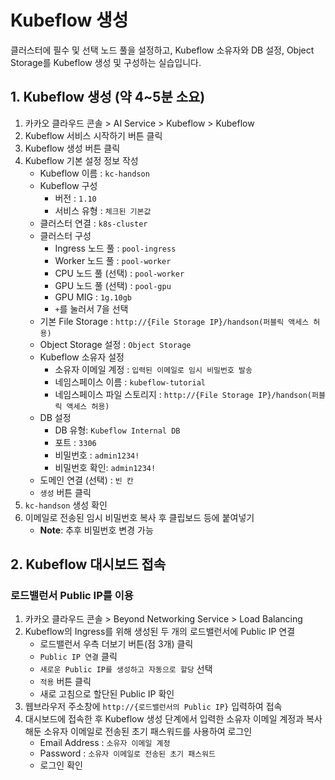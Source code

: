 # Kubeflow 생성

클러스터에 필수 및 선택 노드 풀을 설정하고, Kubeflow 소유자와 DB 설정, Object Storage를 Kubeflow 생성 및 구성하는 실습입니다.

## 1. Kubeflow 생성 (약 4~5분 소요)

1. 카카오 클라우드 콘솔 > AI Service > Kubeflow > Kubeflow
2. Kubeflow 서비스 시작하기 버튼 클릭
3. Kubeflow 생성 버튼 클릭
4. Kubeflow 기본 설정 정보 작성
    - Kubeflow 이름 : `kc-handson`
    - Kubeflow 구성
        - 버전 : `1.10`
        - 서비스 유형 : `체크된 기본값`
    - 클러스터 연결 : `k8s-cluster`
    - 클러스터 구성
        - Ingress 노드 풀 : `pool-ingress`
        - Worker 노드 풀 : `pool-worker`
        - CPU 노드 풀 (선택) : `pool-worker`
        - GPU 노드 풀 (선택) : `pool-gpu`
        - GPU MIG : `1g.10gb`
        - `+`를 눌러서 7을 선택
    - 기본 File Storage : `http://{File Storage IP}/handson(퍼블릭 액세스 허용)`
    - Object Storage 설정 : `Object Storage`
    - Kubeflow 소유자 설정
        - 소유자 이메일 계정 : `입력된 이메일로 임시 비밀번호 발송`
        - 네임스페이스 이름 : `kubeflow-tutorial`
        - 네임스페이스 파일 스토리지 : `http://{File Storage IP}/handson(퍼블릭 액세스 허용)`
    - DB 설정
        - DB 유형: `Kubeflow Internal DB`
        - 포트 : `3306`
        - 비밀번호 : `admin1234!`
        - 비밀번호 확인: `admin1234!`
    - 도메인 연결 (선택) : `빈 칸`
    - `생성` 버튼 클릭
5. `kc-handson` 생성 확인
6. 이메일로 전송된 임시 비밀번호 복사 후 클립보드 등에 붙여넣기
    - **Note**: 추후 비밀번호 변경 가능

## 2. Kubeflow 대시보드 접속

### 로드밸런서 Public IP를 이용

1. 카카오 클라우드 콘솔 > Beyond Networking Service > Load Balancing
2. Kubeflow의 Ingress를 위해 생성된 두 개의 로드밸런서에 Public IP 연결
    - 로드밸런서 우측 더보기 버튼(점 3개) 클릭
    - `Public IP 연결` 클릭
    - `새로운 Public IP를 생성하고 자동으로 할당` 선택
    - `적용` 버튼 클릭
    - 새로 고침으로 할단된 Public IP 확인
3. 웹브라우저 주소창에 `http://{로드밸런서의 Public IP}` 입력하여 접속
4. 대시보드에 접속한 후 Kubeflow 생성 단계에서 입력한 소유자 이메일 계정과 복사해둔 소유자 이메일로 전송된 초기 패스워드를 사용하여 로그인
    - Email Address : `소유자 이메일 계정`
    - Password : `소유자 이메일로 전송된 초기 패스워드`
    - 로그인 확인
